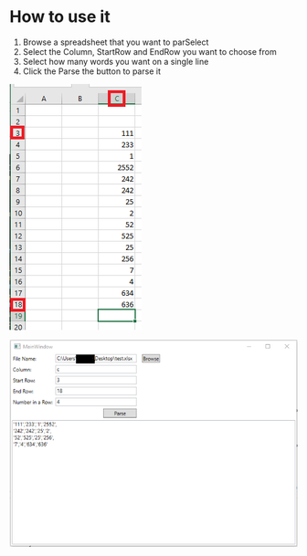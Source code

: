 # How to use it
1. Browse a spreadsheet that you want to parSelect
2. Select the Column, StartRow and EndRow you want to choose from
3. Select how many words you want on a single line
4. Click the Parse the button to parse it

![alt tag](https://raw.githubusercontent.com/kz4/SpreadsheetParser/master/SpreadsheetParser/Images/SpreadSheet.PNG)

![alt tag](https://raw.githubusercontent.com/kz4/SpreadsheetParser/master/SpreadsheetParser/Images/Result.PNG)